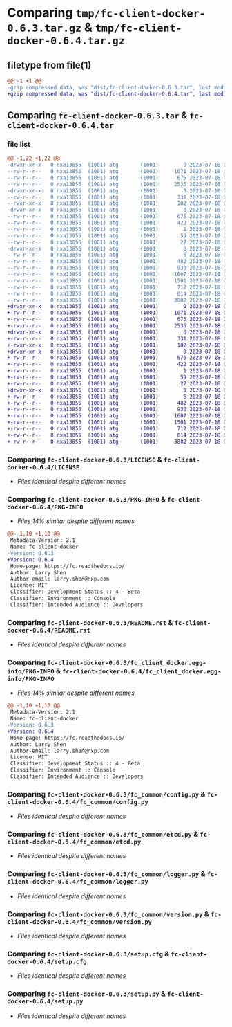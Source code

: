 # Comparing `tmp/fc-client-docker-0.6.3.tar.gz` & `tmp/fc-client-docker-0.6.4.tar.gz`

## filetype from file(1)

```diff
@@ -1 +1 @@
-gzip compressed data, was "dist/fc-client-docker-0.6.3.tar", last modified: Tue Jul 18 04:27:05 2023, max compression
+gzip compressed data, was "dist/fc-client-docker-0.6.4.tar", last modified: Tue Jul 18 05:39:56 2023, max compression
```

## Comparing `fc-client-docker-0.6.3.tar` & `fc-client-docker-0.6.4.tar`

### file list

```diff
@@ -1,22 +1,22 @@
-drwxr-xr-x   0 nxa13855  (1001) atg       (1001)        0 2023-07-18 04:27:05.000000 fc-client-docker-0.6.3/
--rw-r--r--   0 nxa13855  (1001) atg       (1001)     1071 2023-07-18 04:26:21.000000 fc-client-docker-0.6.3/LICENSE
--rw-r--r--   0 nxa13855  (1001) atg       (1001)      675 2023-07-18 04:27:05.000000 fc-client-docker-0.6.3/PKG-INFO
--rw-r--r--   0 nxa13855  (1001) atg       (1001)     2535 2023-07-18 04:26:21.000000 fc-client-docker-0.6.3/README.rst
-drwxr-xr-x   0 nxa13855  (1001) atg       (1001)        0 2023-07-18 04:27:05.000000 fc-client-docker-0.6.3/fc_client_docker/
--rw-r--r--   0 nxa13855  (1001) atg       (1001)      331 2023-07-18 04:26:21.000000 fc-client-docker-0.6.3/fc_client_docker/__init__.py
--rwxr-xr-x   0 nxa13855  (1001) atg       (1001)      102 2023-07-18 04:26:21.000000 fc-client-docker-0.6.3/fc_client_docker/fc_client_docker
-drwxr-xr-x   0 nxa13855  (1001) atg       (1001)        0 2023-07-18 04:27:05.000000 fc-client-docker-0.6.3/fc_client_docker.egg-info/
--rw-r--r--   0 nxa13855  (1001) atg       (1001)      675 2023-07-18 04:27:05.000000 fc-client-docker-0.6.3/fc_client_docker.egg-info/PKG-INFO
--rw-r--r--   0 nxa13855  (1001) atg       (1001)      422 2023-07-18 04:27:05.000000 fc-client-docker-0.6.3/fc_client_docker.egg-info/SOURCES.txt
--rw-r--r--   0 nxa13855  (1001) atg       (1001)        1 2023-07-18 04:27:05.000000 fc-client-docker-0.6.3/fc_client_docker.egg-info/dependency_links.txt
--rw-r--r--   0 nxa13855  (1001) atg       (1001)       59 2023-07-18 04:27:05.000000 fc-client-docker-0.6.3/fc_client_docker.egg-info/entry_points.txt
--rw-r--r--   0 nxa13855  (1001) atg       (1001)       27 2023-07-18 04:27:05.000000 fc-client-docker-0.6.3/fc_client_docker.egg-info/top_level.txt
-drwxr-xr-x   0 nxa13855  (1001) atg       (1001)        0 2023-07-18 04:27:05.000000 fc-client-docker-0.6.3/fc_common/
--rw-r--r--   0 nxa13855  (1001) atg       (1001)        6 2023-07-18 04:26:21.000000 fc-client-docker-0.6.3/fc_common/VERSION
--rw-r--r--   0 nxa13855  (1001) atg       (1001)      482 2023-07-18 04:26:21.000000 fc-client-docker-0.6.3/fc_common/__init__.py
--rw-r--r--   0 nxa13855  (1001) atg       (1001)      930 2023-07-18 04:26:21.000000 fc-client-docker-0.6.3/fc_common/config.py
--rw-r--r--   0 nxa13855  (1001) atg       (1001)     1607 2023-07-18 04:26:21.000000 fc-client-docker-0.6.3/fc_common/etcd.py
--rw-r--r--   0 nxa13855  (1001) atg       (1001)     1501 2023-07-18 04:26:21.000000 fc-client-docker-0.6.3/fc_common/logger.py
--rw-r--r--   0 nxa13855  (1001) atg       (1001)      712 2023-07-18 04:26:21.000000 fc-client-docker-0.6.3/fc_common/version.py
--rw-r--r--   0 nxa13855  (1001) atg       (1001)      614 2023-07-18 04:27:05.000000 fc-client-docker-0.6.3/setup.cfg
--rw-r--r--   0 nxa13855  (1001) atg       (1001)     3882 2023-07-18 04:26:21.000000 fc-client-docker-0.6.3/setup.py
+drwxr-xr-x   0 nxa13855  (1001) atg       (1001)        0 2023-07-18 05:39:56.000000 fc-client-docker-0.6.4/
+-rw-r--r--   0 nxa13855  (1001) atg       (1001)     1071 2023-07-18 05:39:49.000000 fc-client-docker-0.6.4/LICENSE
+-rw-r--r--   0 nxa13855  (1001) atg       (1001)      675 2023-07-18 05:39:56.000000 fc-client-docker-0.6.4/PKG-INFO
+-rw-r--r--   0 nxa13855  (1001) atg       (1001)     2535 2023-07-18 05:39:49.000000 fc-client-docker-0.6.4/README.rst
+drwxr-xr-x   0 nxa13855  (1001) atg       (1001)        0 2023-07-18 05:39:56.000000 fc-client-docker-0.6.4/fc_client_docker/
+-rw-r--r--   0 nxa13855  (1001) atg       (1001)      331 2023-07-18 05:39:49.000000 fc-client-docker-0.6.4/fc_client_docker/__init__.py
+-rwxr-xr-x   0 nxa13855  (1001) atg       (1001)      102 2023-07-18 05:39:49.000000 fc-client-docker-0.6.4/fc_client_docker/fc_client_docker
+drwxr-xr-x   0 nxa13855  (1001) atg       (1001)        0 2023-07-18 05:39:56.000000 fc-client-docker-0.6.4/fc_client_docker.egg-info/
+-rw-r--r--   0 nxa13855  (1001) atg       (1001)      675 2023-07-18 05:39:56.000000 fc-client-docker-0.6.4/fc_client_docker.egg-info/PKG-INFO
+-rw-r--r--   0 nxa13855  (1001) atg       (1001)      422 2023-07-18 05:39:56.000000 fc-client-docker-0.6.4/fc_client_docker.egg-info/SOURCES.txt
+-rw-r--r--   0 nxa13855  (1001) atg       (1001)        1 2023-07-18 05:39:56.000000 fc-client-docker-0.6.4/fc_client_docker.egg-info/dependency_links.txt
+-rw-r--r--   0 nxa13855  (1001) atg       (1001)       59 2023-07-18 05:39:56.000000 fc-client-docker-0.6.4/fc_client_docker.egg-info/entry_points.txt
+-rw-r--r--   0 nxa13855  (1001) atg       (1001)       27 2023-07-18 05:39:56.000000 fc-client-docker-0.6.4/fc_client_docker.egg-info/top_level.txt
+drwxr-xr-x   0 nxa13855  (1001) atg       (1001)        0 2023-07-18 05:39:56.000000 fc-client-docker-0.6.4/fc_common/
+-rw-r--r--   0 nxa13855  (1001) atg       (1001)        6 2023-07-18 05:39:49.000000 fc-client-docker-0.6.4/fc_common/VERSION
+-rw-r--r--   0 nxa13855  (1001) atg       (1001)      482 2023-07-18 05:39:49.000000 fc-client-docker-0.6.4/fc_common/__init__.py
+-rw-r--r--   0 nxa13855  (1001) atg       (1001)      930 2023-07-18 05:39:49.000000 fc-client-docker-0.6.4/fc_common/config.py
+-rw-r--r--   0 nxa13855  (1001) atg       (1001)     1607 2023-07-18 05:39:49.000000 fc-client-docker-0.6.4/fc_common/etcd.py
+-rw-r--r--   0 nxa13855  (1001) atg       (1001)     1501 2023-07-18 05:39:49.000000 fc-client-docker-0.6.4/fc_common/logger.py
+-rw-r--r--   0 nxa13855  (1001) atg       (1001)      712 2023-07-18 05:39:49.000000 fc-client-docker-0.6.4/fc_common/version.py
+-rw-r--r--   0 nxa13855  (1001) atg       (1001)      614 2023-07-18 05:39:56.000000 fc-client-docker-0.6.4/setup.cfg
+-rw-r--r--   0 nxa13855  (1001) atg       (1001)     3882 2023-07-18 05:39:49.000000 fc-client-docker-0.6.4/setup.py
```

### Comparing `fc-client-docker-0.6.3/LICENSE` & `fc-client-docker-0.6.4/LICENSE`

 * *Files identical despite different names*

### Comparing `fc-client-docker-0.6.3/PKG-INFO` & `fc-client-docker-0.6.4/PKG-INFO`

 * *Files 14% similar despite different names*

```diff
@@ -1,10 +1,10 @@
 Metadata-Version: 2.1
 Name: fc-client-docker
-Version: 0.6.3
+Version: 0.6.4
 Home-page: https://fc.readthedocs.io/
 Author: Larry Shen
 Author-email: larry.shen@nxp.com
 License: MIT
 Classifier: Development Status :: 4 - Beta
 Classifier: Environment :: Console
 Classifier: Intended Audience :: Developers
```

### Comparing `fc-client-docker-0.6.3/README.rst` & `fc-client-docker-0.6.4/README.rst`

 * *Files identical despite different names*

### Comparing `fc-client-docker-0.6.3/fc_client_docker.egg-info/PKG-INFO` & `fc-client-docker-0.6.4/fc_client_docker.egg-info/PKG-INFO`

 * *Files 14% similar despite different names*

```diff
@@ -1,10 +1,10 @@
 Metadata-Version: 2.1
 Name: fc-client-docker
-Version: 0.6.3
+Version: 0.6.4
 Home-page: https://fc.readthedocs.io/
 Author: Larry Shen
 Author-email: larry.shen@nxp.com
 License: MIT
 Classifier: Development Status :: 4 - Beta
 Classifier: Environment :: Console
 Classifier: Intended Audience :: Developers
```

### Comparing `fc-client-docker-0.6.3/fc_common/config.py` & `fc-client-docker-0.6.4/fc_common/config.py`

 * *Files identical despite different names*

### Comparing `fc-client-docker-0.6.3/fc_common/etcd.py` & `fc-client-docker-0.6.4/fc_common/etcd.py`

 * *Files identical despite different names*

### Comparing `fc-client-docker-0.6.3/fc_common/logger.py` & `fc-client-docker-0.6.4/fc_common/logger.py`

 * *Files identical despite different names*

### Comparing `fc-client-docker-0.6.3/fc_common/version.py` & `fc-client-docker-0.6.4/fc_common/version.py`

 * *Files identical despite different names*

### Comparing `fc-client-docker-0.6.3/setup.cfg` & `fc-client-docker-0.6.4/setup.cfg`

 * *Files identical despite different names*

### Comparing `fc-client-docker-0.6.3/setup.py` & `fc-client-docker-0.6.4/setup.py`

 * *Files identical despite different names*

